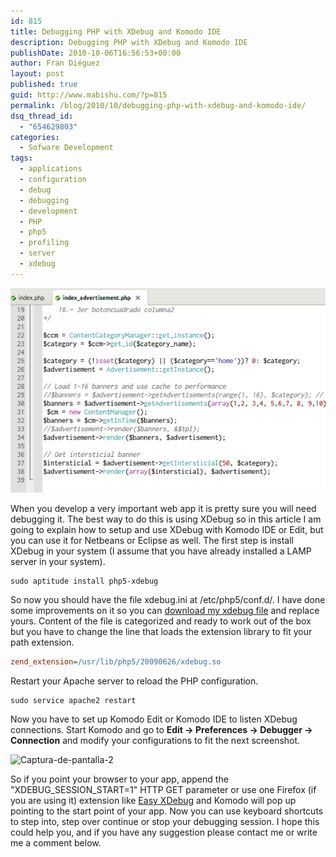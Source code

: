 ```yaml
---
id: 815
title: Debugging PHP with XDebug and Komodo IDE
description: Debugging PHP with XDebug and Komodo IDE
publishDate: 2010-10-06T16:56:53+00:00
author: Fran Diéguez
layout: post
published: true
guid: http://www.mabishu.com/?p=815
permalink: /blog/2010/10/debugging-php-with-xdebug-and-komodo-ide/
dsq_thread_id:
  - "654629803"
categories:
  - Sofware Development
tags:
  - applications
  - configuration
  - debug
  - debugging
  - development
  - PHP
  - php5
  - profiling
  - server
  - xdebug
---
```


<div class="alignright">

![Some PHP Code](./Captura-de-pantalla-1.png)
</div>

When you develop a very important web app it is pretty sure you will
need debugging it. The best way to do this is using XDebug so in this
article I am going to explain how to setup and use XDebug with Komodo
IDE or Edit, but you can use it for Netbeans or Eclipse as well. The
first step is install XDebug in your system (I assume that you have
already installed a LAMP server in your system).
```
sudo aptitude install php5-xdebug
```
So now you should have the file xdebug.ini at /etc/php5/conf.d/. I have
done some improvements on it so you can [download my xdebug
file](http://www.mabishu.com/downloads/xdebug.ini.mabishu.com "XDebug configuration file with all the configurations available")
and replace yours. Content of the file is categorized and ready to work
out of the box but you have to change the line that loads the extension
library to fit your path extension.
```ini
zend_extension=/usr/lib/php5/20090626/xdebug.so
```
Restart your Apache server to reload the PHP configuration.
```
sudo service apache2 restart
```

Now you have to set up Komodo Edit or Komodo IDE to listen XDebug
connections. Start Komodo and go to **Edit -\> Preferences -\> Debugger
-\> Connection** and modify your configurations to fit the next
screenshot.
<div class="aligncenter">

![](/assets/Captura-de-pantalla-2.png
"Captura-de-pantalla-2")
</div>

So if you point your browser to your app,
append the "XDEBUG\_SESSION\_START=1" HTTP GET parameter or use one
Firefox (if you are using it) extension like [Easy
XDebug](https://addons.mozilla.org/es-ES/firefox/addon/58688/ "Easy XDebug Firefox extension download page")
and Komodo will pop up pointing to the start point of your app. Now you
can use keyboard shortcuts to step into, step over continue or stop your
debugging session. I hope this could help you, and if you have any
suggestion please contact me or write me a comment below.
